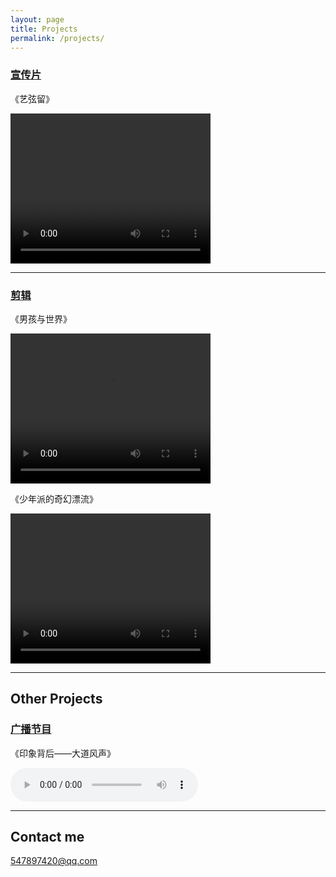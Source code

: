 ```yaml
---
layout: page
title: Projects
permalink: /projects/
---
```


### [宣传片](https://github.com/tux4kids/tuxmania) 
《艺弦留》

<video src="http://pomelodouble-1252843818.costj.myqcloud.com/inherit.mp4" width="320" height="240" controls="controls">Your browser does not support the video tag.</video>


---

### [剪辑](https://github.com/AkshayAgarwal007/Moodly)
《男孩与世界》

<video src="http://pomelodouble-1252843818.costj.myqcloud.com/boy.mp4" width="320" height="240" controls="controls">Your browser does not support the video tag.</video>

《少年派的奇幻漂流》

<video src="http://pomelodouble-1252843818.costj.myqcloud.com/pie.mp4 
" width="320" height="240" controls="controls">Your browser does not support the video tag.</video>


---

## Other Projects

### [广播节目](https://github.com/tux4kids/tuxmania) 
《印象背后——大道风声》

<audio src="http://pomelodouble-1252843818.costj.myqcloud.com/impression.mp3 
" controls="controls">Your browser does not support the audio tag.</audio>

---

## Contact me

[547897420@qq.com](mailto:547897420@qq.com)
